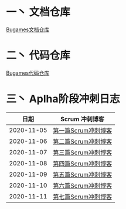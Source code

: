 # 一丶 文档仓库

[Bugames文档仓库](https://github.com/Bugames/Docs)

# 二丶 代码仓库

[Bugames代码仓库](https://github.com/Bugames/MarioPlan)

# 三丶 Aplha阶段冲刺日志

| **日期**   | **Scrum 冲刺博客**                                           |
| ---------- | ------------------------------------------------------------ |
| 2020-11-05 | [第一篇Scrum冲刺博客](https://www.cnblogs.com/Ligo-Z/p/13929265.html) |
| 2020-11-06 | [第二篇Scrum冲刺博客](https://www.cnblogs.com/Ligo-Z/p/13936239.html) |
| 2020-11-07 | [第三篇Scrum冲刺博客](https://www.cnblogs.com/Ligo-Z/p/13940747.html) |
| 2020-11-08 | [第四篇Scrum冲刺博客](https://www.cnblogs.com/Ligo-Z/p/13943998.html) |
| 2020-11-09 | [第五篇Scrum冲刺博客](https://www.cnblogs.com/Ligo-Z/p/13947906.html) |
| 2020-11-10 | [第六篇Scrum冲刺博客](https://www.cnblogs.com/Ligo-Z/p/13953277.html) |
| 2020-11-11 | [第七篇Scrum冲刺博客](https://www.cnblogs.com/Ligo-Z/p/13961082.html) |

